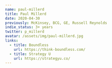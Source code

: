 ```yaml
---
name: paul-millerd
title: Paul Millerd
date: 2020-04-30
previously: McKinsey, BCG, GE, Russell Reynolds 
indie_status: 3+ years
twitter: p_millerd
avatar: /assets/img/paul-millerd.jpg
links:
  - title: Boundless
    url: https://think-boundless.com/
  - title: Strategy U
    url: https://strategyu.co/
---
```

